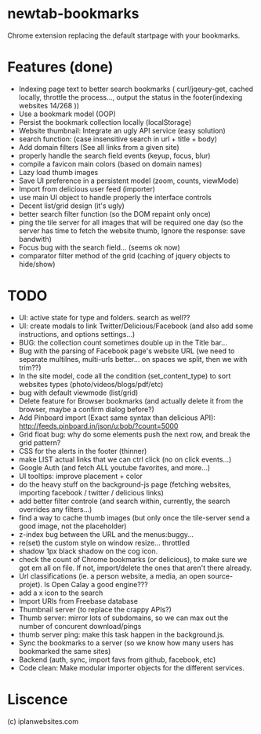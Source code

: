newtab-bookmarks
================

Chrome extension replacing the default startpage with your bookmarks.


Features (done)
=========================
- Indexing page text to better search bookmarks ( curl/jqeury-get, cached locally, throttle the process..., output the status in the footer(indexing websites 14/268 ))
- Use a bookmark model (OOP)
- Persist the bookmark collection locally (localStorage)
- Website thumbnail: Integrate an ugly API service (easy solution)
- search function: (case insensitive search in url + title + body)
- Add domain filters (See all links from a given site)
- properly handle the search field events (keyup, focus, blur)
- compile a favicon main colors (based on domain names)
- Lazy load thumb images 
- Save UI preference in a persistent model (zoom, counts, viewMode)
- Import from delicious user feed (importer)
- use main UI object to handle properly the interface controls
- Decent list/grid design (it's ugly)
- better search filter function (so the DOM repaint only once)
- ping the tile server for all images that will be required one day (so the server has time to fetch the website thumb, Ignore the response: save bandwith)
- Focus bug with the search field... (seems ok now)
- comparator filter method of the grid (caching of jquery objects to hide/show)


TODO
=========================
- UI: active state for type and folders. search as well??
- UI: create modals to link Twitter/Delicious/Facebook (and also add some instructions, and options settings...)
- BUG: the collection count sometimes double up in the Title bar...
- Bug with the parsing of Facebook page's website URL (we need to separate multilnes, multi-urls better... on spaces we split, then we with trim??)
- In the site model, code all the condition (set_content_type) to sort websites types (photo/videos/blogs/pdf/etc)
- bug with default viewmode (list/grid)
- Delete feature for Browser bookmarks (and actually delete it from the browser, maybe a confirm dialog before?)
- Add Pinboard import (Exact same syntax than delicious API): http://feeds.pinboard.in/json/u:bob/?count=5000
- Grid float bug: why do some elements push the next row, and break the grid pattern?
- CSS for the alerts in the footer (thinner)
- make LIST actual <A> links that we can ctrl click (no on click events...)
- Google Auth (and fetch ALL youtube favorites, and more...)
- UI tooltips: improve placement + color
- do the heavy stuff on the background-js page (fetching websites, importing facebook / twitter / delicious links)
- add better filter controle (and search within, currently, the search overrides any filters...)
- find a way to cache thumb images (but only once the tile-server send a good image, not the placeholder)
- z-index bug between the URL and the menus:buggy...
- re(set) the custom style on window resize... throttled
- shadow 1px black shadow on the cog icon.
- check the count of Chrome bookmarks (or delicious), to make sure we got em all on file. If not, import/delete the ones that aren't there already.
- Url classifications (ie. a person website, a media, an open source-projet). Is Open Calay a good engine???
- add a x icon to the search
- Import URls from Freebase database
- Thumbnail server (to replace the crappy APIs?)
- Thumb server: mirror lots of subdomains, so we can max out the number of concurent download/pings
- thumb server ping: make this task happen in the background.js.
- Sync the bookmarks to a server (so we know how many users has bookmarked the same sites)
- Backend (auth, sync, import favs from github, facebook, etc)
- Code clean: Make modular importer objects for the different services.



Liscence
=========================
(c) iplanwebsites.com

